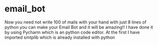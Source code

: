 # email_bot
Now you need not write 100 of mails with your hand with just 8 lines of python you can make your Email Bot and it will be amazing!!
I have done it by using Pycharm which is an python code editor.
At the first I have imported smtplib which is already installed with python
